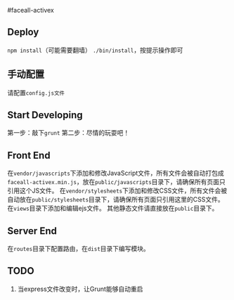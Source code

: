 #faceall-activex

## Deploy
`npm install`（可能需要翻墙）
`./bin/install`，按提示操作即可

## 手动配置
请配置`config.js文件`

## Start Developing
第一步：敲下`grunt`
第二步：尽情的玩耍吧！

## Front End
在`vendor/javascripts`下添加和修改JavaScript文件，所有文件会被自动打包成`faceall-activex.min.js`，放在`public/javascripts`目录下，请确保所有页面只引用这个JS文件。
在`vendor/stylesheets`下添加和修改CSS文件，所有文件会被自动放在`public/stylesheets`目录下，请确保所有页面只引用这里的CSS文件。
在`views`目录下添加和编辑ejs文件。
其他静态文件请直接放在`public`目录下。

## Server End
在`routes`目录下配置路由，在`dist`目录下编写模块。

## TODO
1. 当express文件改变时，让Grunt能够自动重启